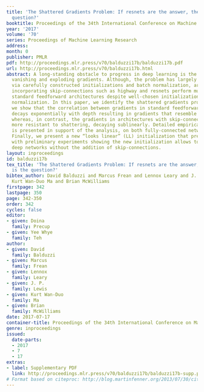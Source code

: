 ```yaml
---
title: 'The Shattered Gradients Problem: If resnets are the answer, then what is the
  question?'
booktitle: Proceedings of the 34th International Conference on Machine Learning
year: '2017'
volume: '70'
series: Proceedings of Machine Learning Research
address: 
month: 0
publisher: PMLR
pdf: http://proceedings.mlr.press/v70/balduzzi17b/balduzzi17b.pdf
url: http://proceedings.mlr.press/v70/balduzzi17b.html
abstract: A long-standing obstacle to progress in deep learning is the problem of
  vanishing and exploding gradients. Although, the problem has largely been overcome
  via carefully constructed initializations and batch normalization, architectures
  incorporating skip-connections such as highway and resnets perform much better than
  standard feedforward architectures despite well-chosen initialization and batch
  normalization. In this paper, we identify the shattered gradients problem. Specifically,
  we show that the correlation between gradients in standard feedforward networks
  decays exponentially with depth resulting in gradients that resemble white noise
  whereas, in contrast, the gradients in architectures with skip-connections are far
  more resistant to shattering, decaying sublinearly. Detailed empirical evidence
  is presented in support of the analysis, on both fully-connected networks and convnets.
  Finally, we present a new “looks linear” (LL) initialization that prevents shattering,
  with preliminary experiments showing the new initialization allows to train very
  deep networks without the addition of skip-connections.
layout: inproceedings
id: balduzzi17b
tex_title: 'The Shattered Gradients Problem: If resnets are the answer, then what
  is the question?'
bibtex_author: David Balduzzi and Marcus Frean and Lennox Leary and J. P. Lewis and
  Kurt Wan-Duo Ma and Brian McWilliams
firstpage: 342
lastpage: 350
page: 342-350
order: 342
cycles: false
editor:
- given: Doina
  family: Precup
- given: Yee Whye
  family: Teh
author:
- given: David
  family: Balduzzi
- given: Marcus
  family: Frean
- given: Lennox
  family: Leary
- given: J. P.
  family: Lewis
- given: Kurt Wan-Duo
  family: Ma
- given: Brian
  family: McWilliams
date: 2017-07-17
container-title: Proceedings of the 34th International Conference on Machine Learning
genre: inproceedings
issued:
  date-parts:
  - 2017
  - 7
  - 17
extras:
- label: Supplementary PDF
  link: http://proceedings.mlr.press/v70/balduzzi17b/balduzzi17b-supp.pdf
# Format based on citeproc: http://blog.martinfenner.org/2013/07/30/citeproc-yaml-for-bibliographies/
---
```

